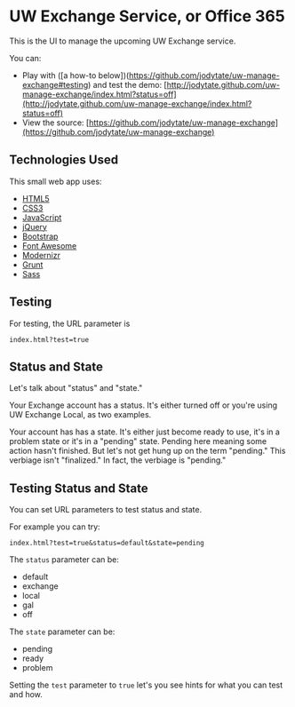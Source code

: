 UW Exchange Service, or Office 365
===================================

This is the UI to manage the upcoming UW Exchange service. 

You can:

* Play with ([a how-to below])(https://github.com/jodytate/uw-manage-exchange#testing) and test the demo: [http://jodytate.github.com/uw-manage-exchange/index.html?status=off](http://jodytate.github.com/uw-manage-exchange/index.html?status=off)
* View the source: [https://github.com/jodytate/uw-manage-exchange](https://github.com/jodytate/uw-manage-exchange)

Technologies Used
-----------------

This small web app uses:

* [HTML5](http://developers.whatwg.org/)
* [CSS3](http://www.w3.org/Style/CSS/)
* [JavaScript](https://developer.mozilla.org/en-US/docs/JavaScript)
* [jQuery](http://jquery.com/)
* [Bootstrap](http://twitter.github.com/bootstrap/)
* [Font Awesome](http://fortawesome.github.com/Font-Awesome/)
* [Modernizr](http://modernizr.com/)
* [Grunt](http://gruntjs.com/)
* [Sass](http://sass-lang.com/)

Testing
-------

For testing, the URL parameter is 

    index.html?test=true


Status and State 
----------------

Let's talk about "status" and "state." 

Your Exchange account has a status. It's either turned off or you're using UW Exchange Local, as two examples. 

Your account has has a state. It's either just become ready to use, it's in a problem state or it's in a "pending" state. Pending here meaning some action hasn't finished. But let's not get hung up on the term "pending." This verbiage isn't "finalized." In fact, the verbiage is "pending."


Testing Status and State
------------------------

You can set URL parameters to test status and state. 

For example you can try:

    index.html?test=true&status=default&state=pending

The `status` parameter can be: 

* default 
* exchange
* local 
* gal
* off

The `state` parameter can be: 

* pending
* ready 
* problem

Setting the `test` parameter to `true` let's you see hints for what you can test and how. 
